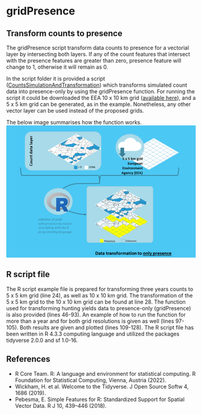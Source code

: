 # gridPresence

## Transform counts to presence

The gridPresence script transform data counts to presence for a vectorial layer by intersecting both layers. 
If any of the count features that intersect with the presence features are greater than zero, presence feature will change to 1, otherwise it will remain as 0. 

In the script folder it is provided a script ([CountsSimulationAndTransformation](https://github.com/robinilla/gridPresence/blob/main/script/CountsSimulationAndTransformation.R)) which transforms simulated count data into presence-only by using the gridPresence function. For running the script it could be downloaded the EEA 10 x 10 km grid ([available here](https://www.eea.europa.eu/en/datahub/datahubitem-view/3c362237-daa4-45e2-8c16-aaadfb1a003b)), and a 5 x 5 km grid can be generated, as in the example. Nonetheless, any other vector layer can be used instead of the proposed grids.


The below image summarises how the function works. 
![Only presence transformation](https://github.com/robinilla/gridPresence/blob/main/TransformationToOnlyPresence.png)



## R script file

The R script example file is prepared for transforming three years counts to 5 x 5 km grid (line 24), as well as 10 x 10 km grid. The transformation of the 5 x 5 km grid to the 10 x 10 km grid can be found at line 28. The function used for transforming hunting yields data to presence-only (gridPresence) is also provided (lines 46-93). An example of how to run the function for more than a year and for both grid resolutions is given as well (lines 97-105). Both results are given and plotted (lines 109-128). The R script file has been written in R 4.3.3 computing language and utilized the packages tidyverse 2.0.0 and sf 1.0-16.



## References 
- R Core Team. R: A language and environment for statistical computing. R Foundation for Statistical Computing, Vienna, Austria (2022).
- Wickham, H. et al. Welcome to the Tidyverse. J Open Source Softw 4, 1686 (2019).
- Pebesma, E. Simple Features for R: Standardized Support for Spatial Vector Data. R J 10, 439–446 (2018).
